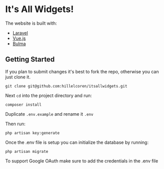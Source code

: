 # It's All Widgets!

The website is built with:

- [Laravel](https://laravel.com/)
- [Vue.js](https://vuejs.org/)
- [Bulma](https://bulma.io/)

## Getting Started

If you plan to submit changes it's best to fork the repo, otherwise you can just clone it.

`git clone git@github.com:hillelcoren/itsallwidgets.git`

Next `cd` into the project directory and run:

`composer install`

Duplicate `.env.example` and rename it `.env`

Then run:

`php artisan key:generate`

Once the .env file is setup you can initialize the database by running:

`php artisan migrate`

To support Google OAuth make sure to add the credentials in the .env file
